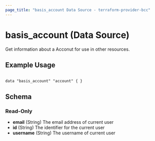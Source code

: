 ```yaml
---
page_title: "basis_account Data Source - terraform-provider-bcc"
---
```

# basis_account (Data Source)

Get information about a Acconut for use in other resources. 

## Example Usage

```hcl

data "basis_account" "account" { }

```
## Schema

### Read-Only

- **email** (String) The email address of current user
- **id** (String) The identifier for the current user
- **username** (String) The username of current user

